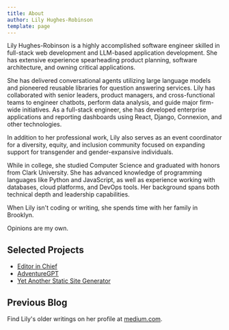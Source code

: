 ```yaml
---
title: About
author: Lily Hughes-Robinson
template: page
---
```


Lily Hughes-Robinson is a highly accomplished software engineer skilled in full-stack web development and LLM-based application development. She has extensive experience spearheading product planning, software architecture, and owning critical applications.

She has delivered conversational agents utilizing large language models and pioneered reusable libraries for question answering services. Lily has collaborated with senior leaders, product managers, and cross-functional teams to engineer chatbots, perform data analysis, and guide major firm-wide initiatives. As a full-stack engineer, she has developed enterprise applications and reporting dashboards using React, Django, Connexion, and other technologies.

In addition to her professional work, Lily also serves as an event coordinator for a diversity, equity, and inclusion community focused on expanding support for transgender and gender-expansive individuals.

While in college, she studied Computer Science and graduated with honors from Clark University. She has advanced knowledge of programming languages like Python and JavaScript, as well as experience working with databases, cloud platforms, and DevOps tools. Her background spans both technical depth and leadership capabilities.

When Lily isn't coding or writing, she spends time with her family in Brooklyn.

Opinions are my own.

## Selected Projects

* [Editor in Chief](https://github.com/editorinchiefoss/editor_in_chief)
* [AdventureGPT](https://github.com/oaguy1/AdventureGPT)
* [Yet Another Static Site Generator](https://github.com/oaguy1/cl-yassg)

## Previous Blog

Find Lily's older writings on her profile at [medium.com](https://medium.com/@oaguy1).
